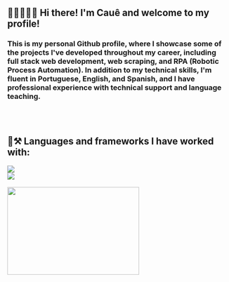 <!-- Find more icons => https://github.com/tandpfun/skill-icons -->
<h2 align="left">👋🏽🧑🏽‍🦲 Hi there! I'm Cauê and welcome to my profile!</h2>
<h3>This is my personal Github profile, where I showcase some of the projects I've developed throughout my career, including full stack web development, web scraping, and RPA (Robotic Process Automation).
In addition to my technical skills, I'm fluent in Portuguese, English, and Spanish, and I have professional experience with technical support and language teaching. 
</h3><br><br>
   
<h2 align="left">🧩⚒️ Languages and frameworks I have worked with:</h2>
<div align="left">
    <img src="https://skillicons.dev/icons?i=python,cs,javascript,nodejs,html,css" /><br>
    <img src="https://skillicons.dev/icons?i=dotnet,django,flask,fastapi,selenium,vue" /><br>
</div><br/>

<div align="left">
    <img height="200em" width="300" src="https://github-readme-stats.vercel.app/api/top-langs/?username=caueoliveiraaa&layout=compact&langs_count=100&theme=dracula"/>
</div>
